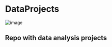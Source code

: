 # DataProjects

![image](https://media4.giphy.com/media/3oKIPEqDGUULpEU0aQ/200w.gif?cid=6c09b9522wuvppnnwylwwbi02a26hhbhuchmaxfnn54ivie7&ep=v1_gifs_search&rid=200w.gif&ct=g)

## Repo with data analysis projects
